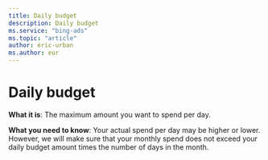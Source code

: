 ```yaml
---
title: Daily budget
description: Daily budget
ms.service: "bing-ads"
ms.topic: "article"
author: eric-urban
ms.author: eur
---
```


# Daily budget

**What it is**: The maximum amount you want to spend per day.

**What you need to know**: Your actual spend per day may be higher or lower. However, we will make sure that your monthly spend does not exceed your daily budget amount times the number of days in the month.


